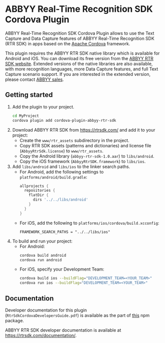 # ABBYY Real-Time Recognition SDK Cordova Plugin

ABBYY Real-Time Recognition SDK Cordova Plugin allows to use the Text Capture and Data Capture features of ABBYY Real-Time Recognition SDK (RTR SDK) in apps based on the [Apache Cordova](https://cordova.apache.org) framework.

This plugin requires the ABBYY RTR SDK native library which is available for Android and iOS. You can download its free version from the [ABBYY RTR SDK website](https://rtrsdk.com/). Extended versions of the native libraries are also available, with more recognition languages, more Data Capture features, and full Text Capture scenario support. If you are interested in the extended version, please contact [ABBYY sales](https://rtrsdk.com/contacts/).

## Getting started

1. Add the plugin to your project.
    ```sh
    cd MyProject
    cordova plugin add cordova-plugin-abbyy-rtr-sdk
    ```
2. Download ABBYY RTR SDK from https://rtrsdk.com/ and add it to your project:
    * Create the `www/rtr_assets` subdirectory in the project.
    * Copy RTR SDK assets (patterns and dictionaries) and license file (`AbbyyRtrSdk.license`) to `www/rtr_assets`.
    * Copy the Android library (`abbyy-rtr-sdk-1.0.aar`) to `libs/android`.
    * Copy the iOS framework (`AbbyyRtrSDK.framework`) to `libs/ios`.
3. Add `libs/android` and `libs/ios` to the linker search paths.
    * For Android, add the following settings to `platforms/android/build.gradle`:
        ```gradle
        allprojects {
          repositories {
            flatDir {
              dirs '../../libs/android'
            }
          }
        }
        ```
    * For iOS, add the following to `platforms/ios/cordova/build.xcconfig`:
        ```xcode
        FRAMEWORK_SEARCH_PATHS = "../../libs/ios"
        ```
4. To build and run your project:
    * For Android:
        ```sh
        cordova build android
        cordova run android
        ```
    * For iOS, specify your Development Team:
        ```sh
        cordova build ios --buildFlag="DEVELOPMENT_TEAM=<YOUR_TEAM>"
        cordova run ios --buildFlag="DEVELOPMENT_TEAM=<YOUR_TEAM>"
        ```


## Documentation

Developer documentation for this plugin (`RtrSdkCordovaDevelopersGuide.pdf`) is available as the part of [this](https://www.npmjs.com/package/cordova-plugin-abbyy-rtr-sdk) npm package.

ABBYY RTR SDK developer documentation is available at https://rtrsdk.com/documentation/.
